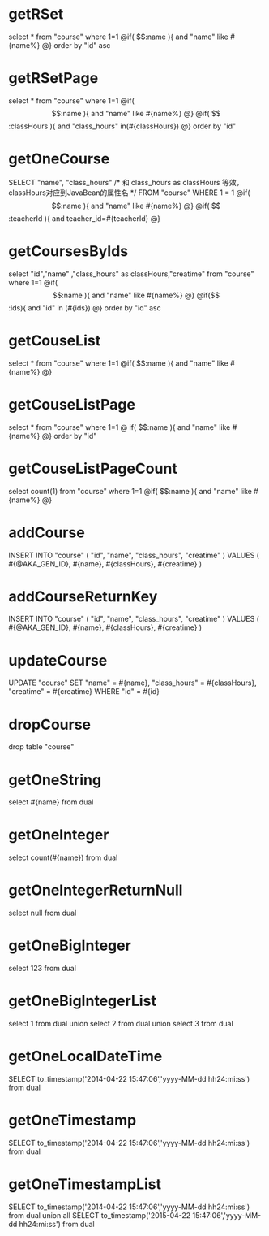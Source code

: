 getRSet
====
select * from "course" where 1=1 
@if( $$:name ){ 
and "name" like #{name%} 
@} 
order by "id" asc

getRSetPage
====
select * from "course" where 1=1 
@if( $$:name ){ 
and "name" like #{name%}
@}
@if( $$:classHours ){ 
and "class_hours" in(#{classHours})
@} 
order by "id"

getOneCourse
===
SELECT "name", "class_hours" 
/* 和 class_hours as classHours 等效，classHours对应到JavaBean的属性名 */ 
FROM "course" WHERE 1 = 1 
@if( $$:name ){ 
and "name" like #{name%} 
@} 
@if( $$:teacherId ){ 
and teacher_id=#{teacherId}
@}

getCoursesByIds
===
select "id","name" ,"class_hours" as classHours,"creatime" from "course" where 1=1 
@if( $$:name ){  
and "name" like #{name%} 
@} 
@if($$:ids){ 
and "id" in (#{ids})
@} 
order by "id" asc

getCouseList
====
select * from "course" where 1=1 
@if( $$:name ){ 
and "name" like #{name%} 
@}

getCouseListPage
====
select * from "course" where 1=1 
@ if( $$:name ){ 
and "name" like #{name%} 
@}
order by "id"

getCouseListPageCount
====
select count(1) from "course" where 1=1 
@if( $$:name ){
and "name" like #{name%}
@}


addCourse
====
INSERT INTO "course" (
"id",
"name",
"class_hours",
"creatime"
)
VALUES
(
#{@AKA_GEN_ID},
#{name},
#{classHours},
#{creatime}
)


addCourseReturnKey
====
INSERT INTO "course" (
"id",
"name",
"class_hours",
"creatime"
)
VALUES
(
#{@AKA_GEN_ID},
#{name},
#{classHours},
#{creatime}
)

updateCourse
====
UPDATE
"course"
SET
"name" = #{name},
"class_hours" = #{classHours},
"creatime" = #{creatime} WHERE "id" = #{id}

dropCourse
====
drop table "course"

getOneString
===
select #{name} from dual

getOneInteger
===
select count(#{name}) from dual

getOneIntegerReturnNull
===
select null from dual

getOneBigInteger
===
select 123 from dual

getOneBigIntegerList
===
select 1 from dual union select 2 from dual union select 3 from dual

getOneLocalDateTime
===
SELECT to_timestamp('2014-04-22 15:47:06','yyyy-MM-dd hh24:mi:ss') from dual

getOneTimestamp
===
SELECT to_timestamp('2014-04-22 15:47:06','yyyy-MM-dd hh24:mi:ss') from dual

getOneTimestampList
===
SELECT to_timestamp('2014-04-22 15:47:06','yyyy-MM-dd hh24:mi:ss') from dual
union all SELECT to_timestamp('2015-04-22 15:47:06','yyyy-MM-dd hh24:mi:ss') from dual

